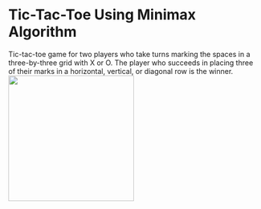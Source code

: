 # Tic-Tac-Toe Using Minimax Algorithm
Tic-tac-toe  game for two players who take turns marking the spaces in a three-by-three grid with X or O. The player who succeeds in placing three of their marks in a horizontal, vertical, or diagonal row is the winner. 
<img align="center" width="250" height="250"
src="https://www.google.com/imgres?imgurl=https%3A%2F%2Fwww.sanfoundry.com%2Fwp-content%2Fuploads%2F2022%2F10%2Fc-program-tic-tac-toe-game-example.png&imgrefurl=https%3A%2F%2Fwww.sanfoundry.com%2Fc-program-tic-tac-toe-game%2F&tbnid=2kxElZaiEvkbgM&vet=12ahUKEwii_9bg85v9AhXGMrcAHWunAyoQMygnegUIARC_Ag..i&docid=cZ4CN_8Wd4D6PM&w=631&h=278&q=tic%20tac%20toe&hl=en&ved=2ahUKEwii_9bg85v9AhXGMrcAHWunAyoQMygnegUIARC_Ag">
